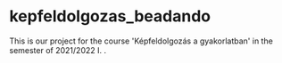 # kepfeldolgozas_beadando
This is our project for the course 'Képfeldolgozás a gyakorlatban' in the semester of 2021/2022 I. .
